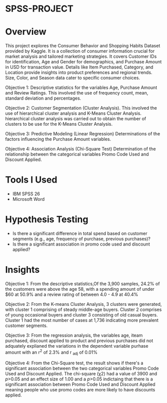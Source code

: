 # SPSS-PROJECT
# Overview
This project explores the Consumer Behavior and Shopping Habits Dataset provided by Kaggle. It is a collection of consumer information crucial for market analysis and tailored marketing strategies. It covers Customer IDs for identification, Age and Gender for demographics, and Purchase Amount in USD for transaction value. Details like Item Purchased, Category, and Location provide insights into product preferences and regional trends. Size, Color, and Season data cater to specific consumer choices.<br />

Objective 1: Descriptive statistics for the variables Age, Purchase Amount and Review Ratings. This involved the use of frequency count, mean, standard deviation and percentages. <br />

Objective 2: Customer Segmentation (Cluster Analysis). This involved the use of hierarchical cluster analysis and K-Means Cluster Analysis. hierarchical cluster analysis was carried out to obtain the number of clusters to be use for the K-Means Cluster Analysis. <br />

Objective 3: Predictive Modeling (Linear Regression) Determinations of the factors influencing the Purchase Amount variables. <br />

Objective 4: Association Analysis (Chi-Square Test) Determination of the relationship between the categorical variables Promo Code Used and Discount Applied. <br />

# Tools I Used
* IBM SPSS 26
* Microsoft Word <br />

# Hypothesis Testing
* Is there a significant difference in total spend based on customer segments (e.g., age, frequency of purchase, previous purchases)?
* Is there a significant association in promo code used and discount applied? <br />

# Insights
Objective 1: From the descriptive statistics,Of the 3,900 samples, 24.2% of the customers were above the age 58, with a spending amount of under $60 at 50.9% and a review rating of between 4.0 - 4.9 at 40.4% <br />

Objective 2: From the K-means Cluster Analysis, 3 clusters were generated, with cluster 1 comprising of steady middle-age buyers. Cluster 2 comprises of young occasional buyers and cluster 3 consisting of old casual buyers. Cluster 1 had the most number of cases at 1,736 indicating  more prevalent customer segments. <br />

Objective 3: From the regression analysis, the variables age, iteam purchased, discount applied to product and previous purchases did not adquately explianed the variations in the dependent variable purhase amount with an r<sup>2</sup> of 2.3% and r <sub>adj</sub> of 0.01% <br />

Objective 4: From the Chi-Square test, the result shows if there's a significant association between the two categorical variables Promo Code Used and Discount Applied. The chi-square (χ2) had a value of 3900 and _p_>0.05 and an effect size of 1.00 and a _p_>0.05 indictaing that there is a significant association between Promo Code Used and Discount Applied meaning people who use promo codes are more likely to have discounts applied. <br />

